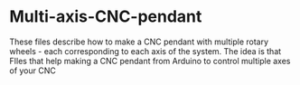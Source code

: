 # Multi-axis-CNC-pendant
These files describe how to make a CNC pendant with multiple rotary wheels - each corresponding to each axis of the system. The idea is that 
FIles that help making a CNC pendant from Arduino to control multiple axes of your CNC


